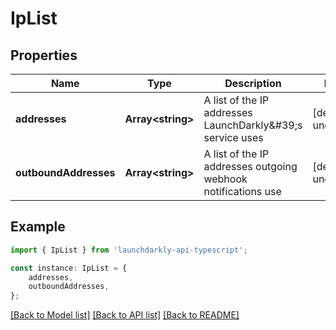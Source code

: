 # IpList


## Properties

Name | Type | Description | Notes
------------ | ------------- | ------------- | -------------
**addresses** | **Array&lt;string&gt;** | A list of the IP addresses LaunchDarkly\&#39;s service uses | [default to undefined]
**outboundAddresses** | **Array&lt;string&gt;** | A list of the IP addresses outgoing webhook notifications use | [default to undefined]

## Example

```typescript
import { IpList } from 'launchdarkly-api-typescript';

const instance: IpList = {
    addresses,
    outboundAddresses,
};
```

[[Back to Model list]](../README.md#documentation-for-models) [[Back to API list]](../README.md#documentation-for-api-endpoints) [[Back to README]](../README.md)
